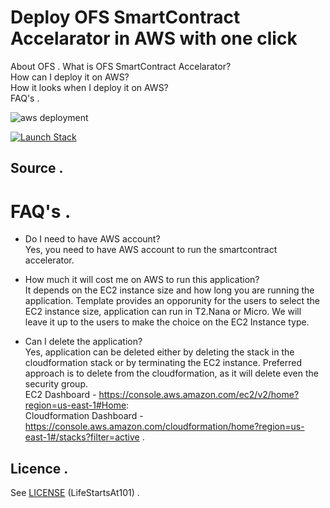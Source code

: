 # Deploy OFS SmartContract Accelarator in AWS with one click

About OFS . 
What is OFS SmartContract Accelarator?  
How can I deploy it on AWS?   
How it looks when I deploy it on AWS?  
FAQ's . 





![aws deployment](https://s3.amazonaws.com/ecs-cfn-templates-101/OFSBlockchain.svg)  







<a href="https://console.aws.amazon.com/cloudformation/home?region=us-east-1#/stacks/new?stackName=BCBOneClickDeployment&amp;templateURL=https://s3.amazonaws.com/ecs-cfn-templates-101/oneclickdeployment.json" target="_blank"><span class="inlinemediaobject"><img alt="Launch Stack" src="https://docs.aws.amazon.com/AWSCloudFormation/latest/UserGuide/images/cloudformation-launch-stack-button.png"></a>
## Source . 

# FAQ's . 
- Do I need to have AWS account?  
Yes, you need to have AWS account to run the smartcontract accelerator.  
  
- How much it will cost me on AWS to run this application?  
It depends on the EC2 instance size and how long you are running the application. Template provides an opporunity for the users to select the EC2 instance size, application can run in T2.Nana or Micro. We will leave it up to the users to make the choice on the EC2 Instance type.  
  
- Can I delete the application?  
Yes, application can be deleted either by deleting the stack in the cloudformation stack or by terminating the EC2 instance. Preferred approach is to delete from the cloudformation, as it will delete even the security group.  
EC2 Dashboard - https://console.aws.amazon.com/ec2/v2/home?region=us-east-1#Home:  
Cloudformation Dashboard - https://console.aws.amazon.com/cloudformation/home?region=us-east-1#/stacks?filter=active . 


## Licence . 

See [LICENSE](LICENSE) (LifeStartsAt101) . 

